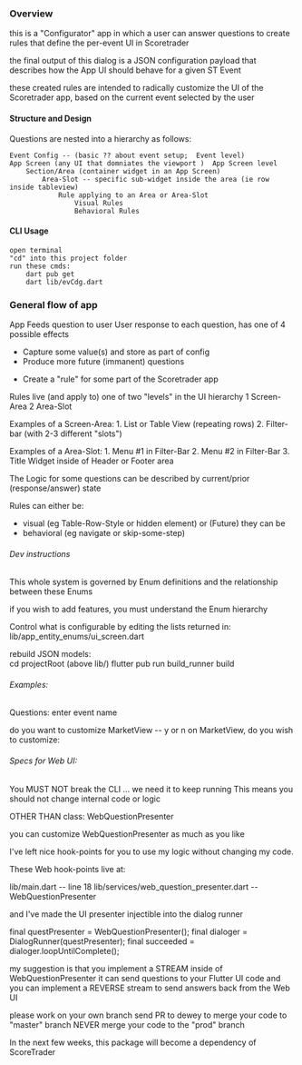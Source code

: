 ### Overview

this is a "Configurator" app in which a user
can answer questions to create rules that define
the per-event UI in Scoretrader

the final output of this dialog is a
JSON configuration payload that
describes how the App UI should behave
for a given ST Event

these created rules are
intended to radically customize the UI of 
the Scoretrader app, based on the current event
selected by the user

#### Structure and Design
Questions are nested into a hierarchy as follows:

    Event Config -- (basic ?? about event setup;  Event level)
    App Screen (any UI that domniates the viewport )  App Screen level
        Section/Area (container widget in an App Screen)
            Area-Slot -- specific sub-widget inside the area (ie row inside tableview)
                Rule applying to an Area or Area-Slot
                    Visual Rules
                    Behavioral Rules

#### CLI Usage
    open terminal
    "cd" into this project folder
    run these cmds:
        dart pub get
        dart lib/evCdg.dart

### General flow of app
App Feeds question to user
User response to each question, has one of 4 possible effects
 * Capture some value(s) and store as part of config
 * Produce more future (immanent) questions
 <!-- * Eliminate some future questions -->
 * Create a "rule" for some part of the Scoretrader app

Rules live (and apply to) one of two "levels" in the UI hierarchy
 1 Screen-Area
 2 Area-Slot

Examples of a Screen-Area:
    1. List or Table View  (repeating rows)
    2. Filter-bar  (with 2-3 different "slots")

Examples of a Area-Slot:
    1. Menu #1 in Filter-Bar
    2. Menu #2 in Filter-Bar
    3. Title Widget inside of Header or Footer area


The Logic for some questions can be described
by current/prior (response/answer) state

Rules can either be:
 * visual (eg Table-Row-Style or hidden element)
or (Future) they can be 
 * behavioral (eg navigate or skip-some-step)

###### Dev instructions

This whole system is governed by Enum definitions
and the relationship between these Enums

if you wish to add features, you must understand the Enum hierarchy

Control what is configurable by editing the lists returned in:
    lib/app_entity_enums/ui_screen.dart

rebuild JSON models:  
    cd projectRoot (above lib/)
    flutter pub run build_runner build


###### Examples:
Questions:
enter event name

do you want to customize MarketView -- y or n
on MarketView, do you wish to customize:


###### Specs for Web UI:

You MUST NOT break the CLI ... we need it to keep running
This means you should not change internal code or logic

OTHER THAN class:   WebQuestionPresenter

you can customize WebQuestionPresenter as much as you like

I've left nice hook-points for you to use my logic
without changing my code.

These Web hook-points live at:

lib/main.dart -- line 18
lib/services/web_question_presenter.dart -- WebQuestionPresenter

and I've made the UI presenter injectible into the dialog runner

  final questPresenter = WebQuestionPresenter();
  final dialoger = DialogRunner(questPresenter);
  final succeeded = dialoger.loopUntilComplete();


  my suggestion is that you implement a STREAM
  inside of WebQuestionPresenter
  it can send questions to your Flutter UI code
  and you can implement a REVERSE stream to send answers
  back from the Web UI

  please work on your own branch
  send PR to dewey to merge your code to "master" branch
  NEVER merge your code to the "prod" branch

  In the next few weeks, this package will become a 
  dependency of ScoreTrader